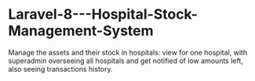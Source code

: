 # Laravel-8---Hospital-Stock-Management-System
Manage the assets and their stock in hospitals: view for one hospital, with superadmin overseeing all hospitals and get notified of low amounts left, also seeing transactions history.
